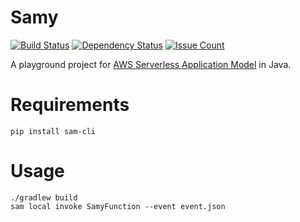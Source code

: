 # Samy

[![Build Status](https://travis-ci.org/rroques/samy.svg?branch=master)](https://travis-ci.org/rroques/samy)
[![Dependency Status](https://dependencyci.com/github/rroques/samy/badge)](https://dependencyci.com/github/rroques/samy)
[![Issue Count](https://codeclimate.com/github/rroques/samy/badges/issue_count.svg)](https://codeclimate.com/github/rroques/samy)

A playground project for [AWS Serverless Application Model](https://github.com/awslabs/aws-sam-cli) in Java.

# Requirements

```
pip install sam-cli
```

# Usage

```
./gradlew build
sam local invoke SamyFunction --event event.json
```
